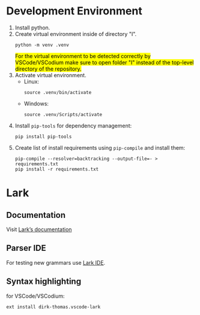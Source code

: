 # Development Environment
1. Install python.
2. Create virtual environment inside of directory "I".
    ```
    python -m venv .venv
    ```
   <mark>For the virtual environment to be detected correctly by VSCode/VSCodium make sure to open folder "I" instead of the top-level directory of the repository.</mark>
3. Activate virtual environment.
    - Linux:
        ```
        source .venv/bin/activate
        ```
    - Windows:
        ```
        source .venv/Scripts/activate
        ```
4. Install `pip-tools` for dependency management:
    ```
    pip install pip-tools
    ```
5. Create list of install requirements using `pip-compile` and install them:
    ```
    pip-compile --resolver=backtracking --output-file=- > requirements.txt
    pip install -r requirements.txt
    ```

# Lark
## Documentation
Visit [Lark’s documentation](https://lark-parser.readthedocs.io/en/latest/visitors.html)

## Parser IDE
For testing new grammars use
[Lark IDE](https://www.lark-parser.org/ide/).

## Syntax highlighting
for VSCode/VSCodium:
```
ext install dirk-thomas.vscode-lark
```